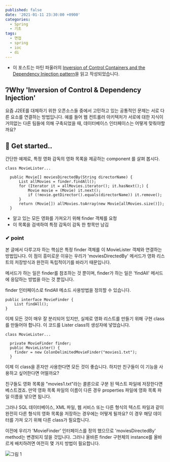 ```yaml
---
published: false
date: '2021-01-11 23:30:00 +0900'
categories:
  - Spring
  - 기초
tags:
  - 면접
  - spring
  - ioc
  - di
---
```

* 이 포스트는 마틴 파울러의 [Inversion of Control Containers and the Dependency Injection pattern](https://martinfowler.com/articles/injection.html)을 읽고 작성되었습니다.


## ❔Why 'Inversion of Control & Dependency Injection'
 요즘 J2EE를 대체하기 위한 오픈소스들 중에서 고민하고 있는 공통적인 문제는 서로 다른 요소를 연결하는 방법입니다. 예를 들어 웹 컨트롤러 아키텍처가 서로에 대한 지식이 거의없는 다른 팀들에 의해 구축되었을 때, 데이터베이스 인터페이스는 어떻게 맞춰야할까요?


## 🥚 Get started..
 간단한 예제로, 특정 영화 감독의 영화 목록을 제공하는 component 를 살펴 봅시다.
```
class MovieLister...

  public Movie[] moviesDirectedBy(String directorName) {
      List allMovies = finder.findAll();
      for (Iterator it = allMovies.iterator(); it.hasNext();) {
          Movie movie = (Movie) it.next();
          if (!movie.getDirector().equals(directorName)) it.remove();
      }
      return (Movie[]) allMovies.toArray(new Movie[allMovies.size()]);
  }
```
* 알고 있는 모든 영화를 가져오기 위해 finder 객체를 요청
* 이 목록을 검색하여 특정 감독이 감독 한 항목만 남김


### ✔ point
 본 글에서 다루고자 하는 핵심은 특정 finder 객체를 이 MovieLister 객체와 연결하는 방법입니다. 이 점이 흥미로운 이유는 우리가 'moviesDirectedBy' 메서드가 영화 리스트의 저장방식과 완전히 독립적이기를 바라기 때문입니다.

 메서드가 하는 일은 finder를 참조하는 것 뿐이며, finder가 하는 일은 'findAll' 메서드에 응답하는 방법을 아는 것 뿐입니다.

 finder 인터페이스로 findAll 메소드 사용방법을 정의할 수 있습니다.
```
public interface MovieFinder {
    List findAll();
}
```
 이제 모든 것이 매우 잘 분리되어 있지만, 실제로 영화 리스트를 만들기 위해 구현 class를 만들어야 합니다. 이 코드를 Lister class의 생성자에 넣었습니다.
```
class MovieLister...

  private MovieFinder finder;
  public MovieLister() {
    finder = new ColonDelimitedMovieFinder("movies1.txt");
  }
```
 이제 이 class을 혼자만 사용한다면 모든 것이 좋습니다. 하지만 친구들이 이 기능을 사용하고 싶어한다면 어떨까요? 
 
 친구들도 영화 목록을 "movies1.txt"라는 콜론으로 구분 된 텍스트 파일에 저장한다면 베스트겠죠. 만약 영화 목록 파일의 이름이 다른 경우 properties 파일에 영화 목록 파일 이름을 넣으면 됩니다. 

 그러나 SQL 데이터베이스, XML 파일, 웹 서비스 또는 다른 형식의 텍스트 파일과 같이 완전히 다른 형식의 영화 목록을 저장하는 경우에는 어떻게 될까요? 이 경우 해당 데이터를 가져 오기 위해 다른 class가 필요합니다. 
 
 이전에 우리가 'MovieFinder' 인터페이스를 정의 했으므로 'moviesDirectedBy' method는 변경되지 않을 것입니다. 그러나 올바른 finder 구현체의 instance를 올바르게 배치하려면 여전히 몇 가지 방법이 필요합니다.

![그림 1](https://martinfowler.com/articles/injection/naive.gif)















